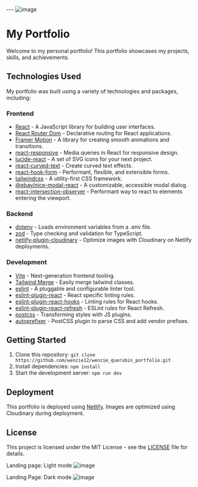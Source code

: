 ---<!-- <a href="https://iconscout.com/icons/adobe" target="_blank">Free Adobe Icon</a> by <a href="https://iconscout.com/contributors/comcomtelecom" target="_blank">Oleksandr Panasovskyi</a> -->
![image](https://github.com/wenzie12/wenzie_querubin_portfolio/assets/28808129/6efb37fe-8d9e-49ff-bee0-2ce6ccb3eed4)

# My Portfolio

Welcome to my personal portfolio! This portfolio showcases my projects, skills, and achievements.

## Technologies Used

My portfolio was built using a variety of technologies and packages, including:

### Frontend

- [React](https://reactjs.org/) - A JavaScript library for building user interfaces.
- [React Router Dom](https://reactrouter.com/) - Declarative routing for React applications.
- [Framer Motion](https://www.framer.com/motion/) - A library for creating smooth animations and transitions.
- [react-responsive](https://github.com/contra/react-responsive) - Media queries in React for responsive design.
- [lucide-react](https://lucide.dev/) - A set of SVG icons for your next project.
- [react-curved-text](https://www.npmjs.com/package/react-curved-text) - Create curved text effects.
- [react-hook-form](https://react-hook-form.com/) - Performant, flexible, and extensible forms.
- [tailwindcss](https://tailwindcss.com/) - A utility-first CSS framework.
- [@ebay/nice-modal-react](https://github.com/eBay/nice-modal-react) - A customizable, accessible modal dialog.
- [react-intersection-observer](https://github.com/thebuilder/react-intersection-observer) - Performant way to react to elements entering the viewport.

### Backend

- [dotenv](https://www.npmjs.com/package/dotenv) - Loads environment variables from a .env file.
- [zod](https://github.com/colinhacks/zod) - Type checking and validation for TypeScript.
- [netlify-plugin-cloudinary](https://www.npmjs.com/package/netlify-plugin-cloudinary) - Optimize images with Cloudinary on Netlify deployments.

### Development

- [Vite](https://vitejs.dev/) - Next-generation frontend tooling.
- [Tailwind Merge](https://www.npmjs.com/package/tailwind-merge) - Easily merge tailwind classes.
- [eslint](https://eslint.org/) - A pluggable and configurable linter tool.
- [eslint-plugin-react](https://www.npmjs.com/package/eslint-plugin-react) - React specific linting rules.
- [eslint-plugin-react-hooks](https://www.npmjs.com/package/eslint-plugin-react-hooks) - Linting rules for React hooks.
- [eslint-plugin-react-refresh](https://www.npmjs.com/package/eslint-plugin-react-refresh) - ESLint rules for React Refresh.
- [postcss](https://postcss.org/) - Transforming styles with JS plugins.
- [autoprefixer](https://autoprefixer.github.io/) - PostCSS plugin to parse CSS and add vendor prefixes.

## Getting Started

1. Clone this repository: `git clone https://github.com/wenzie12/wenzie_querubin_portfolio.git`
2. Install dependencies: `npm install`
3. Start the development server: `npm run dev`

## Deployment

This portfolio is deployed using [Netlify](https://www.netlify.com/). Images are optimized using Cloudinary during deployment.

## License

This project is licensed under the MIT License - see the [LICENSE](LICENSE) file for details.


Landing page: Light mode
![image](https://github.com/wenzie12/wenzie_querubin_portfolio/assets/28808129/28dc554c-30b9-42cf-9d5c-3bb5db257911)

Landing Page: Dark mode
![image](https://github.com/wenzie12/wenzie_querubin_portfolio/assets/28808129/dba7d232-ae65-4f2c-b042-c24a0b087eda)

